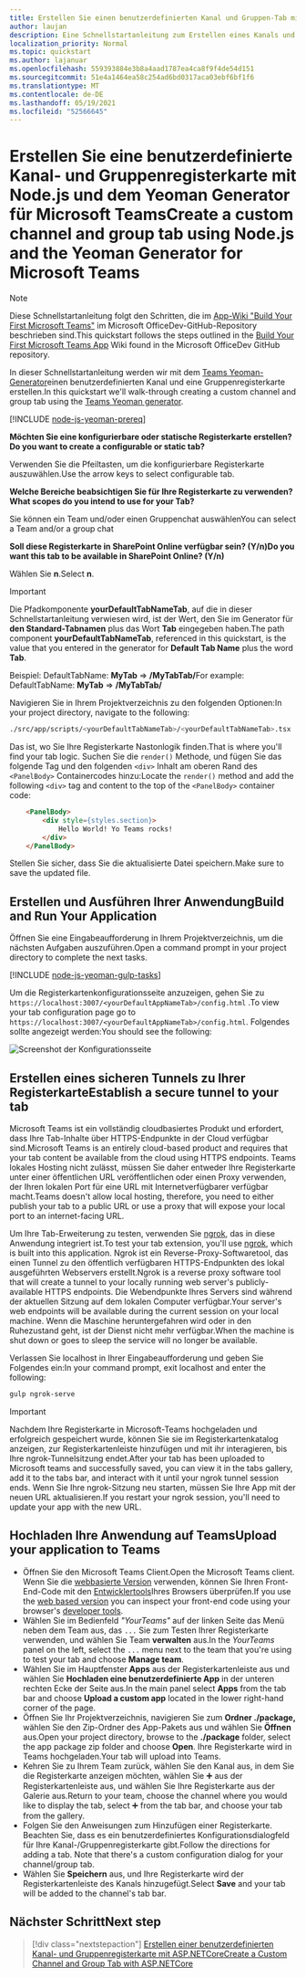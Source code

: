 ```yaml
---
title: Erstellen Sie einen benutzerdefinierten Kanal und Gruppen-Tab mit Node.js und dem Yeoman Generator für Microsoft Teams
author: laujan
description: Eine Schnellstartanleitung zum Erstellen eines Kanals und einer Gruppenregisterkarte mit dem Yeoman Generator für Microsoft Teams.
localization_priority: Normal
ms.topic: quickstart
ms.author: lajanuar
ms.openlocfilehash: 559393884e3b8a4aad1787ea4ca8f9f4de54d151
ms.sourcegitcommit: 51e4a1464ea58c254ad6bd0317aca03ebf6bf1f6
ms.translationtype: MT
ms.contentlocale: de-DE
ms.lasthandoff: 05/19/2021
ms.locfileid: "52566645"
---
```

# <a name="create-a-custom-channel-and-group-tab-using-nodejs-and-the-yeoman-generator-for-microsoft-teams"></a><span data-ttu-id="fdbdf-103">Erstellen Sie eine benutzerdefinierte Kanal- und Gruppenregisterkarte mit Node.js und dem Yeoman Generator für Microsoft Teams</span><span class="sxs-lookup"><span data-stu-id="fdbdf-103">Create a custom channel and group tab using Node.js and the Yeoman Generator for Microsoft Teams</span></span>

>[!NOTE]
><span data-ttu-id="fdbdf-104">Diese Schnellstartanleitung folgt den Schritten, die im [App-Wiki "Build Your First Microsoft Teams"](https://github.com/OfficeDev/generator-teams/wiki/Build-Your-First-Microsoft-Teams-App) im Microsoft OfficeDev-GitHub-Repository beschrieben sind.</span><span class="sxs-lookup"><span data-stu-id="fdbdf-104">This quickstart follows the steps outlined in the [Build Your First Microsoft Teams App](https://github.com/OfficeDev/generator-teams/wiki/Build-Your-First-Microsoft-Teams-App) Wiki found in the Microsoft OfficeDev GitHub repository.</span></span>

<span data-ttu-id="fdbdf-105">In dieser Schnellstartanleitung werden wir mit dem [Teams Yeoman-Generator](https://github.com/OfficeDev/generator-teams/)einen benutzerdefinierten Kanal und eine Gruppenregisterkarte erstellen.</span><span class="sxs-lookup"><span data-stu-id="fdbdf-105">In this quickstart we'll walk-through creating a custom channel and group tab using the [Teams Yeoman generator](https://github.com/OfficeDev/generator-teams/).</span></span>

[!INCLUDE [node-js-yeoman-prereq](~/includes/tabs/node-js-yeoman-prereq.md)]

<span data-ttu-id="fdbdf-106">**Möchten Sie eine konfigurierbare oder statische Registerkarte erstellen?**</span><span class="sxs-lookup"><span data-stu-id="fdbdf-106">**Do you want to create a configurable or static tab?**</span></span>

<span data-ttu-id="fdbdf-107">Verwenden Sie die Pfeiltasten, um die konfigurierbare Registerkarte auszuwählen.</span><span class="sxs-lookup"><span data-stu-id="fdbdf-107">Use the arrow keys to select configurable tab.</span></span>

<span data-ttu-id="fdbdf-108">**Welche Bereiche beabsichtigen Sie für Ihre Registerkarte zu verwenden?**</span><span class="sxs-lookup"><span data-stu-id="fdbdf-108">**What scopes do you intend to use for your Tab?**</span></span>

<span data-ttu-id="fdbdf-109">Sie können ein Team und/oder einen Gruppenchat auswählen</span><span class="sxs-lookup"><span data-stu-id="fdbdf-109">You can select a Team and/or a group chat</span></span>

<span data-ttu-id="fdbdf-110">**Soll diese Registerkarte in SharePoint Online verfügbar sein? (Y/n)**</span><span class="sxs-lookup"><span data-stu-id="fdbdf-110">**Do you want this tab to be available in SharePoint Online? (Y/n)**</span></span> 

<span data-ttu-id="fdbdf-111">Wählen Sie **n**.</span><span class="sxs-lookup"><span data-stu-id="fdbdf-111">Select **n**.</span></span>

>[!IMPORTANT]
><span data-ttu-id="fdbdf-112">Die Pfadkomponente **yourDefaultTabNameTab**, auf die in dieser Schnellstartanleitung verwiesen wird, ist der Wert, den Sie im Generator für **den Standard-Tabnamen** plus das Wort **Tab** eingegeben haben.</span><span class="sxs-lookup"><span data-stu-id="fdbdf-112">The path component **yourDefaultTabNameTab**, referenced in this quickstart, is the value that you entered in the generator for **Default Tab Name** plus the word **Tab**.</span></span>
>
><span data-ttu-id="fdbdf-113">Beispiel: DefaultTabName: **MyTab**  =>  **/MyTabTab/**</span><span class="sxs-lookup"><span data-stu-id="fdbdf-113">For example: DefaultTabName: **MyTab** => **/MyTabTab/**</span></span>

<span data-ttu-id="fdbdf-114">Navigieren Sie in Ihrem Projektverzeichnis zu den folgenden Optionen:</span><span class="sxs-lookup"><span data-stu-id="fdbdf-114">In your project directory, navigate to the following:</span></span>

```bash
./src/app/scripts/<yourDefaultTabNameTab>/<yourDefaultTabNameTab>.tsx
```

<span data-ttu-id="fdbdf-115">Das ist, wo Sie Ihre Registerkarte Nastonlogik finden.</span><span class="sxs-lookup"><span data-stu-id="fdbdf-115">That is where you'll find your tab logic.</span></span> <span data-ttu-id="fdbdf-116">Suchen Sie die `render()` Methode, und fügen Sie das folgende Tag und den folgenden `<div>` Inhalt am oberen Rand des `<PanelBody>` Containercodes hinzu:</span><span class="sxs-lookup"><span data-stu-id="fdbdf-116">Locate the `render()` method and add the following `<div>` tag and content to the top of the `<PanelBody>` container code:</span></span>

```html
    <PanelBody>
        <div style={styles.section}>
            Hello World! Yo Teams rocks!
        </div>
    </PanelBody>
```

<span data-ttu-id="fdbdf-117">Stellen Sie sicher, dass Sie die aktualisierte Datei speichern.</span><span class="sxs-lookup"><span data-stu-id="fdbdf-117">Make sure to save the updated file.</span></span>

## <a name="build-and-run-your-application"></a><span data-ttu-id="fdbdf-118">Erstellen und Ausführen Ihrer Anwendung</span><span class="sxs-lookup"><span data-stu-id="fdbdf-118">Build and Run Your Application</span></span>

<span data-ttu-id="fdbdf-119">Öffnen Sie eine Eingabeaufforderung in Ihrem Projektverzeichnis, um die nächsten Aufgaben auszuführen.</span><span class="sxs-lookup"><span data-stu-id="fdbdf-119">Open a command prompt in your project directory to complete the next tasks.</span></span>

[!INCLUDE [node-js-yeoman-gulp-tasks](~/includes/tabs/node-js-yeoman-gulp-tasks.md)]

<span data-ttu-id="fdbdf-120">Um die Registerkartenkonfigurationsseite anzuzeigen, gehen Sie zu `https://localhost:3007/<yourDefaultAppNameTab>/config.html` .</span><span class="sxs-lookup"><span data-stu-id="fdbdf-120">To view your tab configuration page go to `https://localhost:3007/<yourDefaultAppNameTab>/config.html`.</span></span> <span data-ttu-id="fdbdf-121">Folgendes sollte angezeigt werden:</span><span class="sxs-lookup"><span data-stu-id="fdbdf-121">You should see the following:</span></span>

![Screenshot der Konfigurationsseite](~/assets/images/tab-images/configurationPage.png)

## <a name="establish-a-secure-tunnel-to-your-tab"></a><span data-ttu-id="fdbdf-123">Erstellen eines sicheren Tunnels zu Ihrer Registerkarte</span><span class="sxs-lookup"><span data-stu-id="fdbdf-123">Establish a secure tunnel to your tab</span></span>

<span data-ttu-id="fdbdf-124">Microsoft Teams ist ein vollständig cloudbasiertes Produkt und erfordert, dass Ihre Tab-Inhalte über HTTPS-Endpunkte in der Cloud verfügbar sind.</span><span class="sxs-lookup"><span data-stu-id="fdbdf-124">Microsoft Teams is an entirely cloud-based product and requires that your tab content be available from the cloud using HTTPS endpoints.</span></span> <span data-ttu-id="fdbdf-125">Teams lokales Hosting nicht zulässt, müssen Sie daher entweder Ihre Registerkarte unter einer öffentlichen URL veröffentlichen oder einen Proxy verwenden, der Ihren lokalen Port für eine URL mit Internetverfügbarer verfügbar macht.</span><span class="sxs-lookup"><span data-stu-id="fdbdf-125">Teams doesn't allow local hosting, therefore, you need to either publish your tab to a public URL or use a proxy that will expose your local port to an internet-facing URL.</span></span>

<span data-ttu-id="fdbdf-126">Um Ihre Tab-Erweiterung zu testen, verwenden Sie [ngrok](https://ngrok.com/docs), das in diese Anwendung integriert ist.</span><span class="sxs-lookup"><span data-stu-id="fdbdf-126">To test your tab extension, you'll use [ngrok](https://ngrok.com/docs), which is built into this application.</span></span> <span data-ttu-id="fdbdf-127">Ngrok ist ein Reverse-Proxy-Softwaretool, das einen Tunnel zu den öffentlich verfügbaren HTTPS-Endpunkten des lokal ausgeführten Webservers erstellt.</span><span class="sxs-lookup"><span data-stu-id="fdbdf-127">Ngrok is a reverse proxy software tool that will create a tunnel to your locally running web server's publicly-available HTTPS endpoints.</span></span> <span data-ttu-id="fdbdf-128">Die Webendpunkte Ihres Servers sind während der aktuellen Sitzung auf dem lokalen Computer verfügbar.</span><span class="sxs-lookup"><span data-stu-id="fdbdf-128">Your server's web endpoints will be available during the current session on your local machine.</span></span> <span data-ttu-id="fdbdf-129">Wenn die Maschine heruntergefahren wird oder in den Ruhezustand geht, ist der Dienst nicht mehr verfügbar.</span><span class="sxs-lookup"><span data-stu-id="fdbdf-129">When the machine is shut down or goes to sleep the service will no longer be available.</span></span>

<span data-ttu-id="fdbdf-130">Verlassen Sie localhost in Ihrer Eingabeaufforderung und geben Sie Folgendes ein:</span><span class="sxs-lookup"><span data-stu-id="fdbdf-130">In your command prompt, exit localhost and enter the following:</span></span>

```bash
gulp ngrok-serve
```

> [!IMPORTANT]
> <span data-ttu-id="fdbdf-131">Nachdem Ihre Registerkarte in Microsoft-Teams hochgeladen und erfolgreich gespeichert wurde, können Sie sie im Registerkartenkatalog anzeigen, zur Registerkartenleiste hinzufügen und mit ihr interagieren, bis Ihre ngrok-Tunnelsitzung endet.</span><span class="sxs-lookup"><span data-stu-id="fdbdf-131">After your tab has been uploaded to Microsoft teams and successfully saved, you can view it in the tabs gallery, add it to the tabs bar, and interact with it until your ngrok tunnel session ends.</span></span> <span data-ttu-id="fdbdf-132">Wenn Sie Ihre ngrok-Sitzung neu starten, müssen Sie Ihre App mit der neuen URL aktualisieren.</span><span class="sxs-lookup"><span data-stu-id="fdbdf-132">If you restart your ngrok session, you'll need to update your app with the new URL.</span></span>

## <a name="upload-your-application-to-teams"></a><span data-ttu-id="fdbdf-133">Hochladen Ihre Anwendung auf Teams</span><span class="sxs-lookup"><span data-stu-id="fdbdf-133">Upload your application to Teams</span></span>

- <span data-ttu-id="fdbdf-134">Öffnen Sie den Microsoft Teams Client.</span><span class="sxs-lookup"><span data-stu-id="fdbdf-134">Open the Microsoft Teams client.</span></span> <span data-ttu-id="fdbdf-135">Wenn Sie die [webbasierte Version](https://teams.microsoft.com) verwenden, können Sie Ihren Front-End-Code mit den [Entwicklertools](~/tabs/how-to/developer-tools.md)Ihres Browsers überprüfen.</span><span class="sxs-lookup"><span data-stu-id="fdbdf-135">If you use the [web based version](https://teams.microsoft.com) you can inspect your front-end code using your browser's [developer tools](~/tabs/how-to/developer-tools.md).</span></span>
- <span data-ttu-id="fdbdf-136">Wählen Sie im Bedienfeld *"YourTeams"* auf der linken Seite das Menü neben dem Team aus, das `...` Sie zum Testen Ihrer Registerkarte verwenden, und wählen Sie Team **verwalten** aus.</span><span class="sxs-lookup"><span data-stu-id="fdbdf-136">In the *YourTeams* panel on the left, select the `...` menu next to the team that you're using to test your tab and choose **Manage team**.</span></span>
- <span data-ttu-id="fdbdf-137">Wählen Sie im Hauptfenster **Apps** aus der Registerkartenleiste aus und wählen Sie **Hochladen eine benutzerdefinierte App** in der unteren rechten Ecke der Seite aus.</span><span class="sxs-lookup"><span data-stu-id="fdbdf-137">In the main panel select **Apps** from the tab bar and choose **Upload a custom app** located in the lower right-hand corner of the page.</span></span>
- <span data-ttu-id="fdbdf-138">Öffnen Sie Ihr Projektverzeichnis, navigieren Sie zum **Ordner ./package,** wählen Sie den Zip-Ordner des App-Pakets aus und wählen Sie **Öffnen** aus.</span><span class="sxs-lookup"><span data-stu-id="fdbdf-138">Open your project directory, browse to the **./package** folder, select the app package zip folder and choose **Open**.</span></span> <span data-ttu-id="fdbdf-139">Ihre Registerkarte wird in Teams hochgeladen.</span><span class="sxs-lookup"><span data-stu-id="fdbdf-139">Your tab will upload into Teams.</span></span>
- <span data-ttu-id="fdbdf-140">Kehren Sie zu Ihrem Team zurück, wählen Sie den Kanal aus, in dem Sie die Registerkarte anzeigen möchten, wählen Sie ➕ aus der Registerkartenleiste aus, und wählen Sie Ihre Registerkarte aus der Galerie aus.</span><span class="sxs-lookup"><span data-stu-id="fdbdf-140">Return to your team, choose the channel where you would like to display the tab, select ➕ from the tab bar, and choose your tab from the gallery.</span></span>
- <span data-ttu-id="fdbdf-141">Folgen Sie den Anweisungen zum Hinzufügen einer Registerkarte. Beachten Sie, dass es ein benutzerdefiniertes Konfigurationsdialogfeld für Ihre Kanal-/Gruppenregisterkarte gibt.</span><span class="sxs-lookup"><span data-stu-id="fdbdf-141">Follow the directions for adding a tab. Note that there's a custom configuration dialog for your channel/group tab.</span></span>
- <span data-ttu-id="fdbdf-142">Wählen Sie **Speichern** aus, und Ihre Registerkarte wird der Registerkartenleiste des Kanals hinzugefügt.</span><span class="sxs-lookup"><span data-stu-id="fdbdf-142">Select **Save** and your tab will be added to the channel's tab bar.</span></span>

## <a name="next-step"></a><span data-ttu-id="fdbdf-143">Nächster Schritt</span><span class="sxs-lookup"><span data-stu-id="fdbdf-143">Next step</span></span>

> [!div class="nextstepaction"]
> [<span data-ttu-id="fdbdf-144">Erstellen einer benutzerdefinierten Kanal- und Gruppenregisterkarte mit ASP.NETCore</span><span class="sxs-lookup"><span data-stu-id="fdbdf-144">Create a Custom Channel and Group Tab with ASP.NETCore</span></span>](~/tabs/quickstarts/create-channel-group-tab-dotnet-core.md)